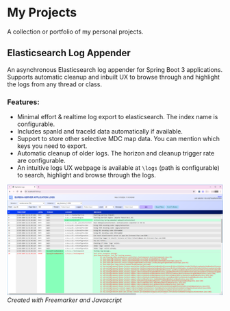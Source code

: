 # My Projects
A collection or portfolio of my personal projects.

## Elasticsearch Log Appender
An asynchronous Elasticsearch log appender for Spring Boot 3 applications. Supports automatic cleanup and inbuilt UX to browse through and highlight the logs from any thread or class.

### Features:
- Minimal effort & realtime log export to elasticsearch. The index name is configurable.
- Includes spanId and traceId data automatically if available.
- Support to store other selective MDC map data. You can mention which keys you need to export.
- Automatic cleanup of older logs. The horizon and cleanup trigger rate are configurable.
- An intuitive logs UX webpage is available at `\logs` (path is configurable) to search, highlight and browse through the logs.

![Image seems to be unavailable.](https://github.com/kiranraj-ragoubady/my-projects/blob/main/images/elasticsearch-log-appender-ux.png?raw=true)
_Created with Freemarker and Javascript_
